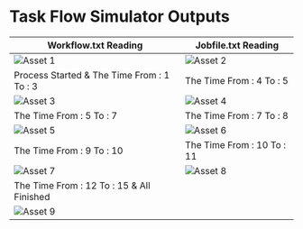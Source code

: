 # Task Flow Simulator Outputs

| Workflow.txt Reading                        | Jobfile.txt Reading        |
|---------------------------------------------|----------------------------|
| ![Asset 1](assets/1.png)                    | ![Asset 2](assets/2.png)   |
| Process Started & The  Time From : 1 To : 3 | The  Time From : 4 To : 5  |
| ![Asset 3](assets/3.png)                    | ![Asset 4](assets/4.png)   |
| The  Time From : 5 To : 7                   | The  Time From : 7 To :  8 |
| ![Asset 5](assets/5.png)                    | ![Asset 6](assets/6.png)   |
| The  Time From : 9  To : 10                 | The  Time From : 10 To : 11 |
| ![Asset 7](assets/7.png)                    | ![Asset 8](assets/8.png)   |
| The  Time From : 12 To : 15 & All Finished  |
| ![Asset 9](assets/9.png)                    |